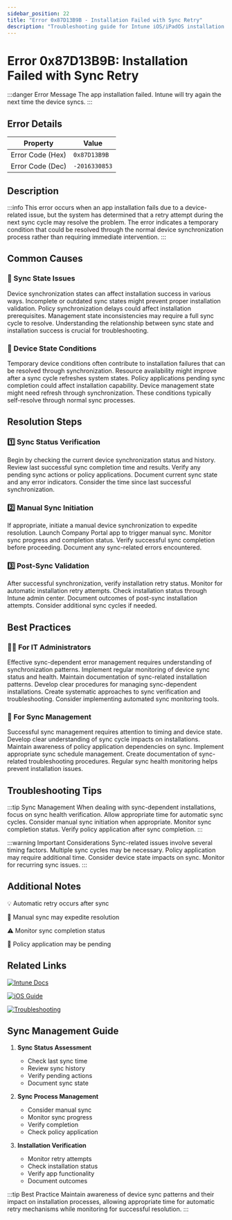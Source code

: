 ```yaml
---
sidebar_position: 22
title: "Error 0x87D13B9B - Installation Failed with Sync Retry"
description: "Troubleshooting guide for Intune iOS/iPadOS installation failure with sync retry error 0x87D13B9B"
---
```


# Error 0x87D13B9B: Installation Failed with Sync Retry

:::danger Error Message
The app installation failed. Intune will try again the next time the device syncs.
:::

## Error Details

<div class="error-details">

| Property | Value |
|----------|-------|
| Error Code (Hex) | `0x87D13B9B` |
| Error Code (Dec) | `-2016330853` |

</div>

## Description

:::info
This error occurs when an app installation fails due to a device-related issue, but the system has determined that a retry attempt during the next sync cycle may resolve the problem. The error indicates a temporary condition that could be resolved through the normal device synchronization process rather than requiring immediate intervention.
:::

## Common Causes

<div class="card-container">
<div class="cause-card">

### 🔄 Sync State Issues
Device synchronization states can affect installation success in various ways. Incomplete or outdated sync states might prevent proper installation validation. Policy synchronization delays could affect installation prerequisites. Management state inconsistencies may require a full sync cycle to resolve. Understanding the relationship between sync state and installation success is crucial for troubleshooting.

</div>
<div class="cause-card">

### 📱 Device State Conditions
Temporary device conditions often contribute to installation failures that can be resolved through synchronization. Resource availability might improve after a sync cycle refreshes system states. Policy applications pending sync completion could affect installation capability. Device management state might need refresh through synchronization. These conditions typically self-resolve through normal sync processes.

</div>
</div>

## Resolution Steps

<div class="steps-container">

### 1️⃣ Sync Status Verification
Begin by checking the current device synchronization status and history. Review last successful sync completion time and results. Verify any pending sync actions or policy applications. Document current sync state and any error indicators. Consider the time since last successful synchronization.

### 2️⃣ Manual Sync Initiation
If appropriate, initiate a manual device synchronization to expedite resolution. Launch Company Portal app to trigger manual sync. Monitor sync progress and completion status. Verify successful sync completion before proceeding. Document any sync-related errors encountered.

### 3️⃣ Post-Sync Validation
After successful synchronization, verify installation retry status. Monitor for automatic installation retry attempts. Check installation status through Intune admin center. Document outcomes of post-sync installation attempts. Consider additional sync cycles if needed.

</div>

## Best Practices

<div class="card-container">
<div class="practice-card">

### 👨‍💻 For IT Administrators
Effective sync-dependent error management requires understanding of synchronization patterns. Implement regular monitoring of device sync status and health. Maintain documentation of sync-related installation patterns. Develop clear procedures for managing sync-dependent installations. Create systematic approaches to sync verification and troubleshooting. Consider implementing automated sync monitoring tools.

</div>
<div class="practice-card">

### 🔄 For Sync Management
Successful sync management requires attention to timing and device state. Develop clear understanding of sync cycle impacts on installations. Maintain awareness of policy application dependencies on sync. Implement appropriate sync schedule management. Create documentation of sync-related troubleshooting procedures. Regular sync health monitoring helps prevent installation issues.

</div>
</div>

## Troubleshooting Tips

:::tip Sync Management
When dealing with sync-dependent installations, focus on sync health verification. Allow appropriate time for automatic sync cycles. Consider manual sync initiation when appropriate. Monitor sync completion status. Verify policy application after sync completion.
:::

:::warning Important Considerations
Sync-related issues involve several timing factors. Multiple sync cycles may be necessary. Policy application may require additional time. Consider device state impacts on sync. Monitor for recurring sync issues.
:::

## Additional Notes

<div class="notes-container">

💡 Automatic retry occurs after sync

🔄 Manual sync may expedite resolution

⚠️ Monitor sync completion status

📱 Policy application may be pending

</div>

## Related Links

<div class="links-container">

[![Intune Docs](https://img.shields.io/badge/Intune-Device_Sync-0078D4?style=for-the-badge&logo=microsoft)](https://docs.microsoft.com/en-us/mem/intune/remote-actions/device-sync)

[![iOS Guide](https://img.shields.io/badge/Apple-MDM_Guide-black?style=for-the-badge&logo=apple)](https://support.apple.com/guide/mdm/welcome/web)

[![Troubleshooting](https://img.shields.io/badge/Intune-Sync_Issues-blue?style=for-the-badge&logo=microsoft)](https://docs.microsoft.com/en-us/mem/intune/fundamentals/help-desk-operators)

</div>

## Sync Management Guide

1. **Sync Status Assessment**
   - Check last sync time
   - Review sync history
   - Verify pending actions
   - Document sync state

2. **Sync Process Management**
   - Consider manual sync
   - Monitor sync progress
   - Verify completion
   - Check policy application

3. **Installation Verification**
   - Monitor retry attempts
   - Check installation status
   - Verify app functionality
   - Document outcomes

:::tip Best Practice
Maintain awareness of device sync patterns and their impact on installation processes, allowing appropriate time for automatic retry mechanisms while monitoring for successful resolution.
::: 
